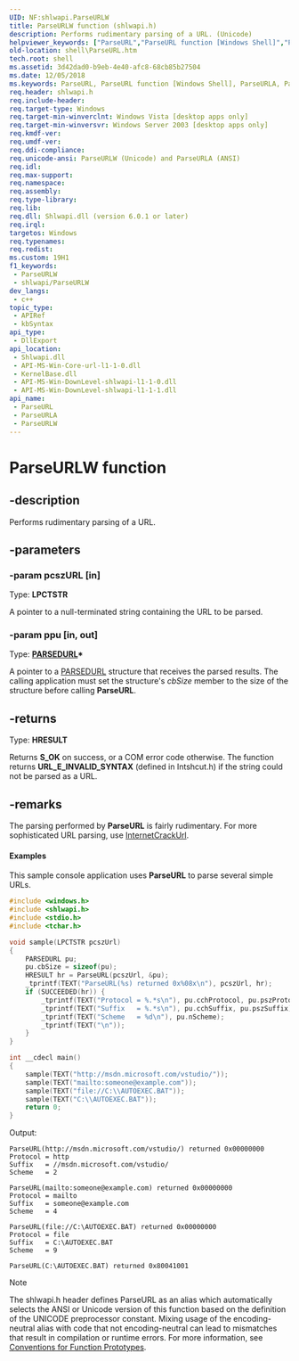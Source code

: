 ```yaml
---
UID: NF:shlwapi.ParseURLW
title: ParseURLW function (shlwapi.h)
description: Performs rudimentary parsing of a URL. (Unicode)
helpviewer_keywords: ["ParseURL","ParseURL function [Windows Shell]","ParseURLA","ParseURLW","_win32_ParseURL","shell.ParseURL","shlwapi/ParseURL","shlwapi/ParseURLA","shlwapi/ParseURLW"]
old-location: shell\ParseURL.htm
tech.root: shell
ms.assetid: 3d42dad0-b9eb-4e40-afc8-68cb85b27504
ms.date: 12/05/2018
ms.keywords: ParseURL, ParseURL function [Windows Shell], ParseURLA, ParseURLW, _win32_ParseURL, shell.ParseURL, shlwapi/ParseURL, shlwapi/ParseURLA, shlwapi/ParseURLW
req.header: shlwapi.h
req.include-header: 
req.target-type: Windows
req.target-min-winverclnt: Windows Vista [desktop apps only]
req.target-min-winversvr: Windows Server 2003 [desktop apps only]
req.kmdf-ver: 
req.umdf-ver: 
req.ddi-compliance: 
req.unicode-ansi: ParseURLW (Unicode) and ParseURLA (ANSI)
req.idl: 
req.max-support: 
req.namespace: 
req.assembly: 
req.type-library: 
req.lib: 
req.dll: Shlwapi.dll (version 6.0.1 or later)
req.irql: 
targetos: Windows
req.typenames: 
req.redist: 
ms.custom: 19H1
f1_keywords:
 - ParseURLW
 - shlwapi/ParseURLW
dev_langs:
 - c++
topic_type:
 - APIRef
 - kbSyntax
api_type:
 - DllExport
api_location:
 - Shlwapi.dll
 - API-MS-Win-Core-url-l1-1-0.dll
 - KernelBase.dll
 - API-MS-Win-DownLevel-shlwapi-l1-1-0.dll
 - API-MS-Win-DownLevel-shlwapi-l1-1-1.dll
api_name:
 - ParseURL
 - ParseURLA
 - ParseURLW
---
```


# ParseURLW function


## -description

Performs rudimentary parsing of a URL.

## -parameters

### -param pcszURL [in]

Type: <b>LPCTSTR</b>

A pointer to a null-terminated string containing the URL to be parsed.

### -param ppu [in, out]

Type: <b><a href="/windows/desktop/api/shlwapi/ns-shlwapi-parsedurla">PARSEDURL</a>*</b>

A pointer to a <a href="/windows/desktop/api/shlwapi/ns-shlwapi-parsedurla">PARSEDURL</a> structure that receives the parsed results. The calling application must set the structure's <i>cbSize</i> member to the size of the structure before calling <b>ParseURL</b>.

## -returns

Type: <b>HRESULT</b>

Returns <b>S_OK</b> on success, or a COM error code otherwise. The function returns <b>URL_E_INVALID_SYNTAX</b> (defined in Intshcut.h) if the string could not be parsed as a URL.

## -remarks

The parsing performed by <b>ParseURL</b> is fairly rudimentary. For more sophisticated URL parsing, use <a href="/windows/desktop/api/wininet/nf-wininet-internetcrackurla">InternetCrackUrl</a>.


#### Examples

This sample console application uses <b>ParseURL</b> to parse several simple URLs.


```c
#include <windows.h>
#include <shlwapi.h>
#include <stdio.h>
#include <tchar.h>

void sample(LPCTSTR pcszUrl)
{
    PARSEDURL pu;
    pu.cbSize = sizeof(pu);
    HRESULT hr = ParseURL(pcszUrl, &pu);
    _tprintf(TEXT("ParseURL(%s) returned 0x%08x\n"), pcszUrl, hr);
    if (SUCCEEDED(hr)) {
        _tprintf(TEXT("Protocol = %.*s\n"), pu.cchProtocol, pu.pszProtocol);
        _tprintf(TEXT("Suffix   = %.*s\n"), pu.cchSuffix, pu.pszSuffix);
        _tprintf(TEXT("Scheme   = %d\n"), pu.nScheme);
        _tprintf(TEXT("\n"));
    }
}

int __cdecl main()
{
    sample(TEXT("http://msdn.microsoft.com/vstudio/"));
    sample(TEXT("mailto:someone@example.com"));
    sample(TEXT("file://C:\\AUTOEXEC.BAT"));
    sample(TEXT("C:\\AUTOEXEC.BAT"));
    return 0;
}   
```

Output:
```plain
ParseURL(http://msdn.microsoft.com/vstudio/) returned 0x00000000
Protocol = http
Suffix   = //msdn.microsoft.com/vstudio/
Scheme   = 2

ParseURL(mailto:someone@example.com) returned 0x00000000
Protocol = mailto
Suffix   = someone@example.com
Scheme   = 4

ParseURL(file://C:\AUTOEXEC.BAT) returned 0x00000000
Protocol = file
Suffix   = C:\AUTOEXEC.BAT
Scheme   = 9

ParseURL(C:\AUTOEXEC.BAT) returned 0x80041001
```





> [!NOTE]
> The shlwapi.h header defines ParseURL as an alias which automatically selects the ANSI or Unicode version of this function based on the definition of the UNICODE preprocessor constant. Mixing usage of the encoding-neutral alias with code that not encoding-neutral can lead to mismatches that result in compilation or runtime errors. For more information, see [Conventions for Function Prototypes](/windows/win32/intl/conventions-for-function-prototypes).
